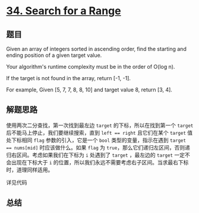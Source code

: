 # [34. Search for a Range](https://leetcode.com/problems/search-for-a-range/)

## 题目

Given an array of integers sorted in ascending order, find the starting and ending position of a given target value.

Your algorithm's runtime complexity must be in the order of O(log n).

If the target is not found in the array, return [-1, -1].

For example,
Given [5, 7, 7, 8, 8, 10] and target value 8,
return [3, 4].

## 解题思路

使用两次二分查找，第一次找到最左边 `target` 的下标，所以在找到第一个 `target` 后不能马上停止，我们要继续搜索，直到 `left == right` 且它们在某个 `target` 值处下标相同
`flag` 参数的引入，它是一个 `bool` 类型的变量，指示在遇到 `target == nums[mid]` 时应该做什么。如果 `flag` 为 `true`，那么它们递归左区间，否则递归右区间。考虑如果我们在下标为 `i` 处遇到了 `target` ，最左边的 `target` 一定不会出现在下标大于 `i` 的位置，所以我们永远不需要考虑右子区间。当求最右下标时，道理同样适用。

详见代码

## 总结
